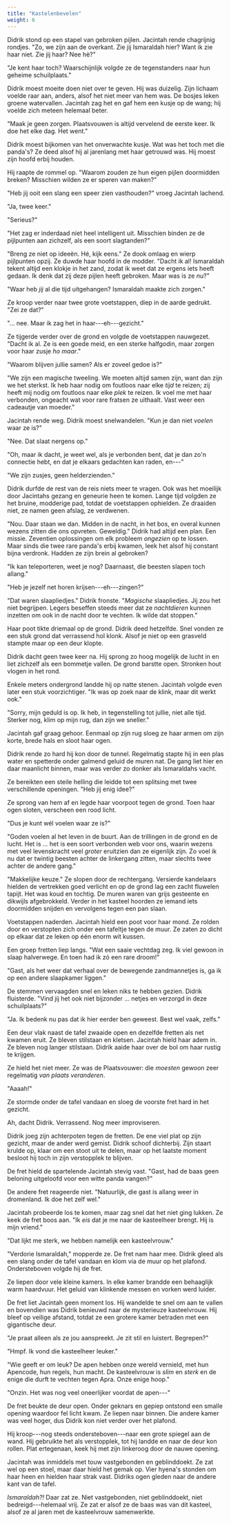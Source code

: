 ```yaml
---
title: "Kastelenbevelen"
weight: 6
---
```


Didrik stond op een stapel van gebroken pijlen. Jacintah rende chagrijnig rondjes. "Zo, we zijn aan de overkant. Zie jij Ismaraldah hier? Want ik zie haar niet. Zie jij haar? Nee hè?"

"Je kent haar toch? Waarschijnlijk volgde ze de tegenstanders naar hun geheime schuilplaats."

Didrik moest moeite doen niet over te geven. Hij was duizelig. Zijn lichaam voelde raar aan, anders, alsof het niet meer van hem was. De bosjes leken groene watervallen. Jacintah zag het en gaf hem een kusje op de wang; hij voelde zich meteen helemaal beter.

"Maak je geen zorgen. Plaatsvouwen is altijd vervelend de eerste keer. Ik doe het elke dag. Het went."

Didrik moest bijkomen van het onverwachte kusje. Wat was het toch met die panda's? Ze deed alsof hij al jarenlang met haar getrouwd was. Hij moest zijn hoofd erbij houden.

Hij raapte de rommel op. "Waarom zouden ze hun eigen pijlen doormidden breken? Misschien wilden ze er speren van maken?"

"Heb jij ooit een slang een speer zien vasthouden?" vroeg Jacintah lachend.

"Ja, twee keer."

"Serieus?"

"Het zag er inderdaad niet heel intelligent uit. Misschien binden ze de pijlpunten aan zichzelf, als een soort slagtanden?"

"Breng ze niet op ideeën. Hé, kijk eens." Ze dook omlaag en wierp pijlpunten opzij. Ze duwde haar hoofd in de modder. "Dacht ik al! Ismaraldah tekent altijd een klokje in het zand, zodat ik weet dat ze ergens iets heeft gedaan. Ik denk dat zij deze pijlen heeft gebroken. Maar was is ze _nu_?"

"Waar heb _jij_ al die tijd uitgehangen? Ismaraldah maakte zich zorgen."

Ze kroop verder naar twee grote voetstappen, diep in de aarde gedrukt. "Zei ze dat?"

"... nee. Maar ik zag het in haar---eh---gezicht."

Ze tijgerde verder over de grond en volgde de voetstappen nauwgezet. "Dacht ik al. Ze is een goede meid, en een sterke halfgodin, maar zorgen voor haar zusje *ho maar*."

"Waarom blijven jullie samen? Als er zoveel gedoe is?"

"We zijn een magische tweeling. We moeten altijd samen zijn, want dan zijn we het sterkst. Ik heb haar nodig om foutloos naar elke *tijd* te reizen; zij heeft mij nodig om foutloos naar elke *plek* te reizen. Ik voel me met haar verbonden, ongeacht wat voor rare fratsen ze uithaalt. Vast weer een cadeautje van moeder."

Jacintah rende weg. Didrik moest snelwandelen. "Kun je dan niet *voelen* waar ze is?"

"Nee. Dat slaat nergens op."

"Oh, maar ik dacht, je weet wel, als je verbonden bent, dat je dan zo'n connectie hebt, en dat je elkaars gedachten kan raden, en---"

"We zijn zusjes, geen helderzienden."

Didrik durfde de rest van de reis niets meer te vragen. Ook was het moeilijk door Jacintahs gezang en geneurie heen te komen. Lange tijd volgden ze het bruine, modderige pad, totdat de voetstappen ophielden. Ze draaiden niet, ze namen geen afslag, ze verdwenen.

"Nou. Daar staan we dan. Midden in de nacht, in het bos, en overal kunnen wezens zitten die ons opvreten. Geweldig." Didrik had altijd een plan. Een missie. Zeventien oplossingen om elk probleem _ongezien_ op te lossen. Maar sinds die twee rare panda's erbij kwamen, leek het alsof hij constant bijna verdronk. Hadden ze zijn brein al gebroken?

"Ik kan teleporteren, weet je nog? Daarnaast, die beesten slapen toch allang."

"Heb je jezelf net horen krijsen---eh---zingen?"

"Dat waren slaapliedjes." Didrik fronste. "_Magische_ slaapliedjes. Jij zou het niet begrijpen. Legers beseffen steeds meer dat ze _nachtdieren_ kunnen inzetten om ook in de nacht door te vechten. Ik wilde dat stoppen."

Haar poot tikte driemaal op de grond. Didrik deed hetzelfde. Snel vonden ze een stuk grond dat verrassend hol klonk. Alsof je niet op een grasveld stampte maar op een deur klopte.

Didrik dacht geen twee keer na. Hij sprong zo hoog mogelijk de lucht in en liet zichzelf als een bommetje vallen. De grond barstte open. Stronken hout vlogen in het rond.

Enkele meters ondergrond landde hij op natte stenen. Jacintah volgde even later een stuk voorzichtiger. "Ik was op zoek naar de klink, maar dit werkt ook."

"Sorry, mijn geduld is op. Ik heb, in tegenstelling tot jullie, niet alle tijd. Sterker nog, klim op mijn rug, dan zijn we sneller."

Jacintah gaf graag gehoor. Eenmaal op zijn rug sloeg ze haar armen om zijn korte, brede hals en sloot haar ogen.

Didrik rende zo hard hij kon door de tunnel. Regelmatig stapte hij in een plas water en spetterde onder galmend geluid de muren nat. De gang liet hier en daar maanlicht binnen, maar was verder zo donker als Ismaraldahs vacht.

Ze bereikten een steile helling die leidde tot een splitsing met twee verschillende openingen. "Heb jij enig idee?"

Ze sprong van hem af en legde haar voorpoot tegen de grond. Toen haar ogen sloten, verscheen een rood licht.

"Dus je kunt wél voelen waar ze is?"

"Goden voelen al het leven in de buurt. Aan de trillingen in de grond en de lucht. Het is ... het is een soort verbonden web voor ons, waarin wezens met veel levenskracht veel _groter_ eruitzien dan ze eigenlijk zijn. Zo voel ik nu dat er twintig beesten achter de linkergang zitten, maar slechts twee achter de andere gang."

"Makkelijke keuze." Ze slopen door de rechtergang. Versierde kandelaars hielden de vertrekken goed verlicht en op de grond lag een zacht fluwelen tapijt. Het was koud en tochtig. De muren waren van grijs gesteente en dikwijls afgebrokkeld. Verder in het kasteel hoorden ze iemand iets doormidden snijden en vervolgens tegen een pan slaan.

Voetstappen naderden. Jacintah hield een poot voor haar mond. Ze rolden door en verstopten zich onder een tafeltje tegen de muur. Ze zaten zo dicht op elkaar dat ze leken op één enorm wit kussen.

Een groep fretten liep langs. "Wat een saaie vechtdag zeg. Ik viel gewoon in slaap halverwege. En toen had ik zó een rare droom!"

"Gast, als het weer dat verhaal over de bewegende zandmannetjes is, ga ik op een andere slaapkamer liggen."

De stemmen vervaagden snel en leken niks te hebben gezien. Didrik fluisterde. "Vind jij het ook niet bijzonder ... netjes en verzorgd in deze schuilplaats?"

"Ja. Ik bedenk nu pas dat ik hier eerder ben geweest. Best wel vaak, zelfs."

Een deur vlak naast de tafel zwaaide open en dezelfde fretten als net kwamen eruit. Ze bleven stilstaan en kletsen. Jacintah hield haar adem in. Ze bleven nog langer stilstaan. Didrik aaide haar over de bol om haar rustig te krijgen. 

Ze hield het niet meer. Ze was de Plaatsvouwer: die _moesten_ gewoon zeer regelmatig _van plaats veranderen_.

"Aaaah!" 

Ze stormde onder de tafel vandaan en sloeg de voorste fret hard in het gezicht. 

Ah, dacht Didrik. Verrassend. Nog meer improviseren.

Didrik joeg zijn achterpoten tegen de fretten. De ene viel plat op zijn gezicht, maar de ander werd gemist. Didrik schoof dichterbij. Zijn staart krulde op, klaar om een stoot uit te delen, maar op het laatste moment besloot hij toch in zijn verstopplek te blijven.

De fret hield de spartelende Jacintah stevig vast. "Gast, had de baas geen beloning uitgeloofd voor een witte panda vangen?"

De andere fret reageerde niet. "Natuurlijk, die gast is allang weer in dromenland. Ik doe het zelf wel."

Jacintah probeerde los te komen, maar zag snel dat het niet ging lukken. Ze keek de fret boos aan. "Ik *eis* dat je me naar de kasteelheer brengt. Hij is mijn vriend."

"Dat lijkt me sterk, we hebben namelijk een kasteelvrouw."

"Verdorie Ismaraldah," mopperde ze. De fret nam haar mee. Didrik gleed als een slang onder de tafel vandaan en klom via de muur op het plafond. Ondersteboven volgde hij de fret.

Ze liepen door vele kleine kamers. In elke kamer brandde een behaaglijk warm haardvuur. Het geluid van klinkende messen en vorken werd luider.

De fret liet Jacintah geen moment los. Hij wandelde te snel om aan te vallen en bovendien was Didrik benieuwd naar de mysterieuze kasteelvrouw. Hij bleef op veilige afstand, totdat ze een grotere kamer betraden met een gigantische deur.

"Je praat alleen als ze jou aanspreekt. Je zit stil en luistert. Begrepen?"

"Hmpf. Ik vond die kasteelheer leuker."

"Wie geeft er om leuk? De apen hebben onze wereld vernield, met hun Apencode, hun regels, hun macht. De kasteelvrouw is _slim_ en _sterk_ en de enige die durft te vechten tegen Apra. Onze enige hoop."

"Onzin. Het was nog veel oneerlijker voordat de apen---"

De fret beukte de deur open. Onder geknars en gepiep ontstond een smalle opening waardoor fel licht kwam. Ze liepen naar binnen. Die andere kamer was veel hoger, dus Didrik kon niet verder over het plafond.

Hij kroop---nog steeds ondersteboven---naar een grote spiegel aan de wand. Hij gebruikte het als verstopplek, tot hij landde en naar de deur kon rollen. Plat ertegenaan, keek hij met zijn linkeroog door de nauwe opening.

Jacintah was inmiddels met touw vastgebonden en geblinddoekt. Ze zat wel op een stoel, maar daar hield het gemak op. Vier hyena's stonden om haar heen en hielden haar strak vast. Didriks ogen gleden naar de andere kant van de tafel.

*Ismaraldah?!* Daar zat ze. Niet vastgebonden, niet geblinddoekt, niet bedreigd---helemaal vrij. Ze zat er alsof ze de baas was van dit kasteel, alsof ze al jaren met de kasteelvrouw samenwerkte.